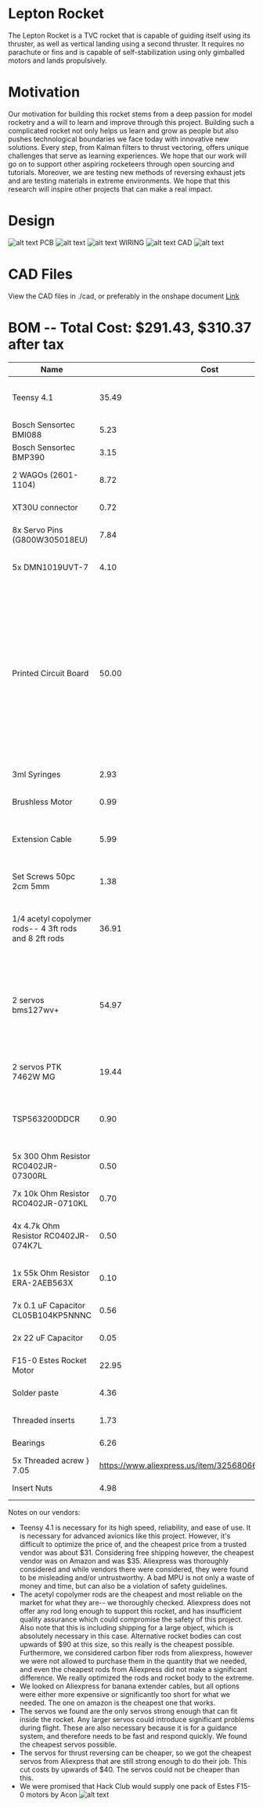 # Lepton Rocket
The Lepton Rocket is a TVC rocket that is capable of guiding itself using its thruster, as well as vertical landing using a second thruster. It requires no parachute or fins and is capable of self-stabilization using only gimballed motors and lands propulsively.

# Motivation
Our motivation for building this rocket stems from a deep passion for model rocketry and a will to learn and improve through this project. Building such a complicated rocket not only helps us learn and grow as people but also pushes technological boundaries we face today with innovative new solutions. Every step, from Kalman filters to thrust vectoring, offers unique challenges that serve as learning experiences. We hope that our work will go on to support other aspiring rocketeers through open sourcing and tutorials. Moreover, we are testing new methods of reversing exhaust jets and are testing materials in extreme environments. We hope that this research will inspire other projects that can make a real impact.

# Design
![alt text](image-4.png)
PCB
![alt text](image.png)
![alt text](image-1.png)
WIRING
![alt text](image-3.png)
CAD
![alt text](image-2.png)

# CAD Files
View the CAD files in ./cad, or preferably in the onshape document
[Link](https://cad.onshape.com/documents/b936ec593d2f13f8b4301d6a/w/959d82f8ce1a388125efc6ac/e/d0e27454aa34d56363c8f698)
# BOM -- Total Cost: $291.43, $310.37 after tax
| Name                          | Cost   | Link                                                                                                                                                                                                                                                                                                                                                      | Purpose                                           |
|-------------------------------|--------|------------------------------------------------------------------------------------------------------------------------------------------------------------------------------------------------------------------------------------------------------------------------------------------------------------------------------------------------------------|---------------------------------------------------|
| Teensy 4.1                    | 35.49  | [Link](https://www.amazon.com/PJRC-Cortex-M7-Processor-iMXRT1062-Without/dp/B088JY7P2H/ref=asc_df_B088JY7P2H?mcid=8ae789eb80d63b429a8b6233ef5751e7&hvocijid=17548775748303405856-B088JY7P2H-&hvexpln=73&tag=hyprod-20&linkCode=df0&hvadid=730312820598&hvpos=&hvnetw=g&hvrand=17548775748303405856&hvpone=&hvptwo=&hvqmt=&hvdev=c&hvdvcmdl=&hvlocint=&hvlocphy=9001697&hvtargid=pla-2281435177898&psc=1) | Processing information and running code          |
| Bosch Sensortec BMI088                        | 5.23   | [Link](https://www.digikey.com/en/products/detail/bosch-sensortec/BMI088/8634936)                                                                                                                                                                                                                                 | Reading inertial data                            |
| Bosch Sensortec BMP390                        | 3.15   | [Link](https://www.digikey.com/en/products/detail/bosch-sensortec/BMP390/16164577)                                                                                                                                                                                                                               | Reading altitude                                 |
| 2 WAGOs  (2601-1104)                     | 8.72   | [Link](https://www.digikey.com/en/products/detail/wago-corporation/2601-1104/17123797?gQT=1)                                                                                                                                                                                                                     | Connecting pyro channels                         |
| XT30U connector                        | 0.72   | [Link](https://www.tme.eu/en/details/xt30upb-m/dc-power-connectors/amass/?utm_source=octopart.com&utm_medium=cpc&utm_campaign=compare-2025-05-27)                                                                                                                                                                 | Connecting the battery                           |
| 8x Servo Pins    (G800W305018EU)         | 7.84   | [Link](https://www.digikey.com/en/products/detail/amphenol-icc-commercial-products-/G800W305018EU/13683151?gQT=1)                                                                                                                                                                                                 | Connecting the servo pins                        |
| 5x DMN1019UVT-7                     | 4.10   | [Link](https://www.digikey.com/en/products/detail/diodes-incorporated/DMN1019UVT-7/5126835)                                                                                                                                                                                                                       | Controlling pyro channels                        |
| Printed Circuit Board         | 50.00  | [Link](https://jlcpcb.com/)                                                                                                                                                                                                                                                                                       | Mounting flight computer devices on. We only ask that you pay for printing, shipping, and taxes on the raw circuit boards. We will try to fund the resistors, capacitors, etc. ourselves             |
| 3ml Syringes                  | 2.93  | [Link](https://www.aliexpress.us/item/3256806328171497.html?spm=a2g0o.productlist.main.1.413b734d9NaMbA&aem_p4p_detail=2025073016395111874069278487360002035883&algo_pvid=8ce5ca76-1fcf-42fd-9431-eb7cfd16bba9&algo_exp_id=8ce5ca76-1fcf-42fd-9431-eb7cfd16bba9-0&pdp_ext_f=%7B%22order%22%3A%22832%22%2C%22eval%22%3A%221%22%7D&pdp_npi=4%40dis!USD!2.60!2.60!!!18.56!18.56!%40210313e917539187916456686eafd5!12000037489056984!sea!US!0!ABX&curPageLogUid=oJgz2mSzbKY4&utparam-url=scene%3Asearch%7Cquery_from%3A&search_p4p_id=2025073016395111874069278487360002035883_1)                                                                                                                                                                                                                                                                        | Dampening landing legs                           |
| Brushless Motor               | 0.99   | [Link](https://www.aliexpress.us/item/3256806626806030.html?)                                                                                                                                                                                                                                                     | Driving the reaction wheel                       |
| Extension Cable               | 5.99   | [Link](https://www.amazon.com/FLY-RC-Connector-Extension-Brushless/dp/B0B12CFKNZ/ref=asc_df_B0B12CFKNZ?mcid=8e5db81149053e17aedeaeb54fc6da1f&hvocijid=2611908650921179939-B0B12CFKNZ-&hvexpln=73&tag=hyprod-20&linkCode=df0&hvadid=721245378154&hvpos=&hvnetw=g&hvrand=2611908650921179939&hvpone=&hvptwo=&hvqmt=&hvdev=c&hvdvcmdl=&hvlocint=&hvlocphy=9001697&hvtargid=pla-2281435177618&th=1) | Connecting the motor to the flight computer      |
| Set Screws 50pc 2cm 5mm       | 1.38   | [Link](https://www.aliexpress.us/item/2251832795980382.html?spm=a2g0o.productlist.main.11.4816cYVfcYVfrL&algo_pvid=4b71b07a-a4f2-45ce-9069-14c906ecce58&algo_exp_id=4b71b07a-a4f2-45ce-9069-14c906ecce58-10&pdp_ext_f=%7B%22order%22%3A%22403%22%2C%22eval%22%3A%221%22%7D&pdp_npi=4%40dis%21USD%211.35%211.15%21%21%211.35%211.15%21%402101ea8c17477554416392859edc7d%2166712359808%21sea%21US%210%21ABX&curPageLogUid=z28QujZoM2cn&utparam-url=scene%3Asearch%7Cquery_from%3A) | Weighing down the reaction wheel                |
| 1/4 acetyl copolymer rods-- 4 3ft rods and 8 2ft rods| 36.91 | https://buyplastic.com/delrin-acetal-copolymer-plastic-rod/ | Landing legs and supporting the fuselage
|2 servos bms127wv+| 54.97|[link](https://www.redwingrc.com/product.php?productid=2746)| Pricy, but very necessary due to the high forces that they will be subjected to. These are for tvc
| 2 servos PTK 7462W MG| 19.44 | https://www.aliexpress.us/item/3256807624830309.html? | Thrust reversal system
| TSP563200DDCR | 0.90 | https://www.digikey.com/en/products/detail/texas-instruments/TPS563200DDCR/5034343 | converting the battery to a lower voltage for the teensy to handle
| 5x 300 Ohm Resistor RC0402JR-07300RL| 0.50 | https://www.digikey.com/en/products/detail/yageo/RC0402JR-07300RL/726461 | Managing MOSFET gates
| 7x 10k Ohm Resistor RC0402JR-0710KL| 0.70 | https://www.digikey.com/en/products/detail/yageo/RC0402JR-0710KL/726418 | Pull down resistors for MOSFETS
| 4x 4.7k Ohm Resistor RC0402JR-074K7L | 0.50 | https://www.digikey.com/en/products/detail/yageo/RC0402JR-074K7L/726477 | Sensor stack pull down resistors
| 1x 55k Ohm Resistor ERA-2AEB563X| 0.10 | https://www.digikey.com/en/products/detail/panasonic-electronic-components/ERA-2AEB563X/1706047 | Managing TSP563200 output voltage
| 7x 0.1 uF Capacitor CL05B104KP5NNNC | 0.56 | https://www.digikey.com/en/products/detail/samsung-electro-mechanics/CL05B104KP5NNNC/3886660 | smoothing voltage
| 2x 22 uF Capacitor | 0.05 | https://www.digikey.com/en/products/detail/murata-electronics/GRM188R61A226ME15D/5027561 | Smoothing voltage with the TSP
| F15-0 Estes Rocket Motor| 22.95 | https://fusionscalehobbies.com/products/estes-f15-0-29mm-engines-2pk?variant=44043735826688&country=US&currency=USD&utm_medium=product_sync&utm_source=google&utm_content=sag_organic&utm_campaign=sag_organic&utm_campaign=gs-2022-04-29&utm_source=google&utm_medium=smart_campaign&gad_source=1&gad_campaignid=17519716778&gbraid=0AAAAAoZqEGAQWxo04MMDcF5MdhRO7ZtAf&gclid=Cj0KCQjwhafEBhCcARIsAEGZEKLQsLOV6peTK6vGFhD8sOgo2fjzVBQZQKSE6nMh4wYBtARwmmqMCWkaAuOZEALw_wcB | Launching the rocket |
|Solder paste | 4.36 | https://www.aliexpress.us/item/3256809207808464.html? | soldering SMDs to the PCB |
| Threaded inserts | 1.73 | https://www.aliexpress.us/item/3256803396040989.html? | TVC assembly |
| Bearings | 6.26 | https://www.aliexpress.us/item/3256802138888272.html? | TVC Assembly |
| 5x Threaded acrew } 7.05 | https://www.aliexpress.us/item/3256806603708402.html? | General connections |
| Insert Nuts | 4.98 | https://www.aliexpress.us/item/3256808011211144.html? | General connections |

Notes on our vendors:
- Teensy 4.1 is necessary for its high speed, reliability, and ease of use. It is necessary for advanced avionics like this project. However, it's difficult to optimize the price of, and the cheapest price from a trusted vendor was about $31. Considering free shipping however, the cheapest vendor was on Amazon and was $35. Aliexpress was thoroughly considered and while vendors there were considered, they were found to be misleading and/or untrustworthy. A bad MPU is not only a waste of money and time, but can also be a violation of safety guidelines.
- The acetyl copolymer rods are the cheapest and most reliable on the market for what they are-- we thoroughly checked. Aliexpress does not offer any rod long enough to support this rocket, and has insufficient quality assurance which could compromise the safety of this project. Also note that this is including shipping for a large object, which is absolutely necessary in this case. Alternative rocket bodies can cost upwards of $90 at this size, so this really is the cheapest possible. Furthermore, we considered carbon fiber rods from aliexpress, however we were not allowed to purchase them in the quantity that we needed, and even the cheapest rods from Aliexpress did not make a significant difference. We really optimized the rods and rocket body to the extreme.
- We looked on Aliexpress for banana extender cables, but all options were either more expensive or significantly too short for what we needed. The one on amazon is the cheapest one that works.
- The servos we found are the only servos strong enough that can fit inside the rocket. Any larger servos could introduce significant problems during flight. These are also necessary because it is for a guidance system, and therefore needs to be fast and respond quickly. We found the cheapest servos possible.
- The servos for thrust reversing can be cheaper, so we got the cheapest servos from Aliexpress that are still strong enough to do their job. This cut costs by upwards of $40. The servos could not be cheaper than this.
- We were promised that Hack Club would supply one pack of Estes F15-0 motors by Acon
![alt text](image-5.png)
